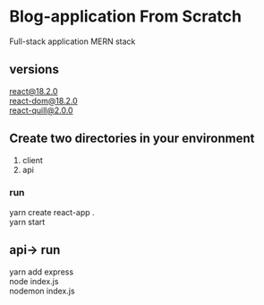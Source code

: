 # Blog-application From Scratch
Full-stack application MERN stack

## versions
react@18.2.0\
react-dom@18.2.0\
react-quill@2.0.0


## Create two directories in your environment
1. client
2. api

### run
yarn create react-app . \
yarn start

## api-> run
yarn add express \
node index.js\
nodemon index.js
